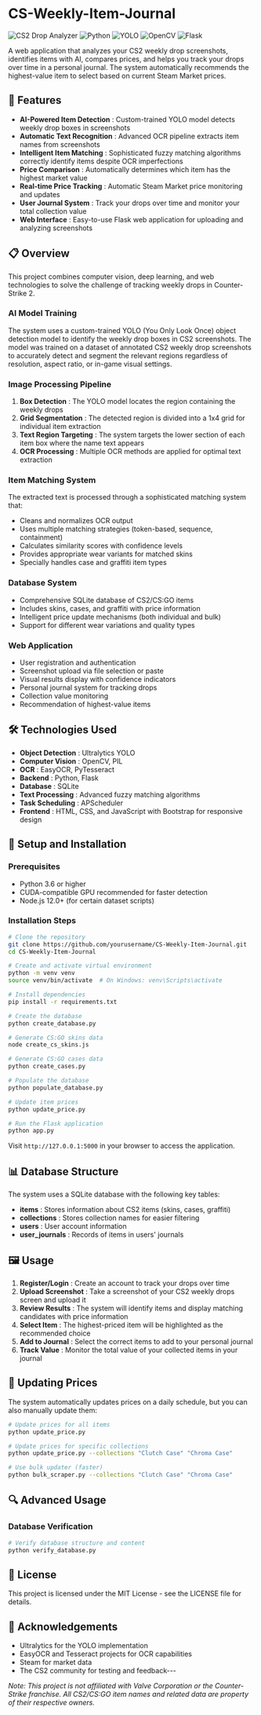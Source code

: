 # CS-Weekly-Item-Journal


<img src="https://img.shields.io/badge/CS2-Drop%20Analyzer-orange" alt="CS2 Drop Analyzer"> <img src="https://img.shields.io/badge/Python-3.6+-blue" alt="Python"> <img src="https://img.shields.io/badge/Ultralytics-YOLO-green" alt="YOLO"> <img src="https://img.shields.io/badge/OpenCV-4.5+-red" alt="OpenCV"> <img src="https://img.shields.io/badge/Flask-2.0+-lightgrey" alt="Flask">


A web application that analyzes your CS2 weekly drop screenshots, identifies items with AI, compares prices, and helps you track your drops over time in a personal journal. The system automatically recommends the highest-value item to select based on current Steam Market prices.

## 🚀 Features

* **AI-Powered Item Detection** : Custom-trained YOLO model detects weekly drop boxes in screenshots
* **Automatic Text Recognition** : Advanced OCR pipeline extracts item names from screenshots
* **Intelligent Item Matching** : Sophisticated fuzzy matching algorithms correctly identify items despite OCR imperfections
* **Price Comparison** : Automatically determines which item has the highest market value
* **Real-time Price Tracking** : Automatic Steam Market price monitoring and updates
* **User Journal System** : Track your drops over time and monitor your total collection value
* **Web Interface** : Easy-to-use Flask web application for uploading and analyzing screenshots

## 📋 Overview

This project combines computer vision, deep learning, and web technologies to solve the challenge of tracking weekly drops in Counter-Strike 2.

### AI Model Training

The system uses a custom-trained YOLO (You Only Look Once) object detection model to identify the weekly drop boxes in CS2 screenshots. The model was trained on a dataset of annotated CS2 weekly drop screenshots to accurately detect and segment the relevant regions regardless of resolution, aspect ratio, or in-game visual settings.

### Image Processing Pipeline

1. **Box Detection** : The YOLO model locates the region containing the weekly drops
2. **Grid Segmentation** : The detected region is divided into a 1x4 grid for individual item extraction
3. **Text Region Targeting** : The system targets the lower section of each item box where the name text appears
4. **OCR Processing** : Multiple OCR methods are applied for optimal text extraction

### Item Matching System

The extracted text is processed through a sophisticated matching system that:

* Cleans and normalizes OCR output
* Uses multiple matching strategies (token-based, sequence, containment)
* Calculates similarity scores with confidence levels
* Provides appropriate wear variants for matched skins
* Specially handles case and graffiti item types

### Database System

* Comprehensive SQLite database of CS2/CS:GO items
* Includes skins, cases, and graffiti with price information
* Intelligent price update mechanisms (both individual and bulk)
* Support for different wear variations and quality types

### Web Application

* User registration and authentication
* Screenshot upload via file selection or paste
* Visual results display with confidence indicators
* Personal journal system for tracking drops
* Collection value monitoring
* Recommendation of highest-value items

## 🛠️ Technologies Used

* **Object Detection** : Ultralytics YOLO
* **Computer Vision** : OpenCV, PIL
* **OCR** : EasyOCR, PyTesseract
* **Backend** : Python, Flask
* **Database** : SQLite
* **Text Processing** : Advanced fuzzy matching algorithms
* **Task Scheduling** : APScheduler
* **Frontend** : HTML, CSS, and JavaScript with Bootstrap for responsive design

## 🔧 Setup and Installation

### Prerequisites

* Python 3.6 or higher
* CUDA-compatible GPU recommended for faster detection
* Node.js 12.0+ (for certain dataset scripts)

### Installation Steps

```bash
# Clone the repository
git clone https://github.com/yourusername/CS-Weekly-Item-Journal.git
cd CS-Weekly-Item-Journal

# Create and activate virtual environment
python -m venv venv
source venv/bin/activate  # On Windows: venv\Scripts\activate

# Install dependencies
pip install -r requirements.txt

# Create the database
python create_database.py

# Generate CS:GO skins data
node create_cs_skins.js

# Generate CS:GO cases data
python create_cases.py

# Populate the database
python populate_database.py

# Update item prices
python update_price.py

# Run the Flask application
python app.py
```

Visit `http://127.0.0.1:5000` in your browser to access the application.

## 📊 Database Structure

The system uses a SQLite database with the following key tables:

* **items** : Stores information about CS2 items (skins, cases, graffiti)
* **collections** : Stores collection names for easier filtering
* **users** : User account information
* **user_journals** : Records of items in users' journals

## 🖼️ Usage

1. **Register/Login** : Create an account to track your drops over time
2. **Upload Screenshot** : Take a screenshot of your CS2 weekly drops screen and upload it
3. **Review Results** : The system will identify items and display matching candidates with price information
4. **Select Item** : The highest-priced item will be highlighted as the recommended choice
5. **Add to Journal** : Select the correct items to add to your personal journal
6. **Track Value** : Monitor the total value of your collected items in your journal

## 🔄 Updating Prices

The system automatically updates prices on a daily schedule, but you can also manually update them:

```bash
# Update prices for all items
python update_price.py

# Update prices for specific collections
python update_price.py --collections "Clutch Case" "Chroma Case"

# Use bulk updater (faster)
python bulk_scraper.py --collections "Clutch Case" "Chroma Case"
```

## 🔍 Advanced Usage

### Database Verification

```bash
# Verify database structure and content
python verify_database.py
```

## 📜 License

This project is licensed under the MIT License - see the LICENSE file for details.

## 🙏 Acknowledgements

* Ultralytics for the YOLO implementation
* EasyOCR and Tesseract projects for OCR capabilities
* Steam for market data
* The CS2 community for testing and feedback---

*Note: This project is not affiliated with Valve Corporation or the Counter-Strike franchise. All CS2/CS:GO item names and related data are property of their respective owners.*
